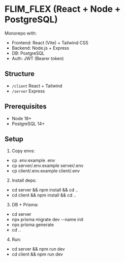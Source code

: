 # FLIM_FLEX (React + Node + PostgreSQL)

Monorepo with:
- Frontend: React (Vite) + Tailwind CSS
- Backend: Node.js + Express
- DB: PostgreSQL 
- Auth: JWT (Bearer token)

## Structure
- `/client` React + Tailwind
- `/server` Express 

## Prerequisites
- Node 18+
- PostgreSQL 14+

## Setup
1) Copy envs:
- cp .env.example .env
- cp server/.env.example server/.env
- cp client/.env.example client/.env

2) Install deps:
- cd server && npm install && cd ..
- cd client && npm install && cd ..

3) DB + Prisma:
- cd server
- npx prisma migrate dev --name init
- npx prisma generate
- cd ..

4) Run:
- cd server && npm run dev
- cd client && npm run dev
